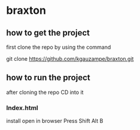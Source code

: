 # braxton


## how to get the project

first clone the repo by using the command

git clone https://github.com/kgauzampe/braxton.git

## how to run the project

after cloning the repo CD into it 

### Index.html
install open in browser Press Shift Alt B